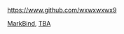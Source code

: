 
<!-- Give link to your github home page -->
<span id="github">https://www.github.com/wxwxwxwx9</span>

<!-- Give your internal and external projects related to the module -->
<span id="projects">[MarkBind](https://github.com/MarkBind/markbind), [TBA]()</span>
